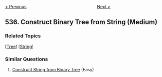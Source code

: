 <!--|This file generated by command(leetcode description); DO NOT EDIT.    |-->
<!--+----------------------------------------------------------------------+-->
<!--|@author    Openset <openset.wang@gmail.com>                           |-->
<!--|@link      https://github.com/openset                                 |-->
<!--|@home      https://github.com/openset/leetcode                        |-->
<!--+----------------------------------------------------------------------+-->

[< Previous](https://github.com/openset/leetcode/tree/master/problems/encode-and-decode-tinyurl "Encode and Decode TinyURL")
　　　　　　　　　　　　　　　　
[Next >](https://github.com/openset/leetcode/tree/master/problems/complex-number-multiplication "Complex Number Multiplication")

## 536. Construct Binary Tree from String (Medium)



### Related Topics
  [[Tree](https://github.com/openset/leetcode/tree/master/tag/tree/README.md)]
  [[String](https://github.com/openset/leetcode/tree/master/tag/string/README.md)]

### Similar Questions
  1. [Construct String from Binary Tree](https://github.com/openset/leetcode/tree/master/problems/construct-string-from-binary-tree) (Easy)
